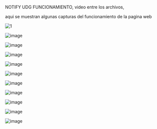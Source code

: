 NOTIFY UDG FUNCIONAMIENTO, video entre los archivos,

aqui se muestran algunas capturas del funcionamiento de la pagina web

![1](https://user-images.githubusercontent.com/111835798/202575642-a08e7d66-2156-4b40-8f38-7332c49c99d3.JPG)


![image](https://user-images.githubusercontent.com/111835798/202578791-08ec901e-c77b-4feb-a453-8d85adef88eb.png)


![image](https://user-images.githubusercontent.com/111835798/202578854-a63f6684-a455-4977-b198-31da79f269e3.png)


![image](https://user-images.githubusercontent.com/111835798/202578890-1c60dad3-0e54-4f9f-840b-bc722f6e4543.png)


![image](https://user-images.githubusercontent.com/111835798/202578909-c0cc4b40-e53b-47da-87f7-8f61e028221b.png)


![image](https://user-images.githubusercontent.com/111835798/202578981-a8536757-6afe-411d-9e61-4cb613901a9a.png)


![image](https://user-images.githubusercontent.com/111835798/202579037-984ae1d4-0d19-40a6-8656-f6b50f0def4a.png)


![image](https://user-images.githubusercontent.com/111835798/202579067-4a36157e-4b54-4324-9861-8ce5b8484d5e.png)


![image](https://user-images.githubusercontent.com/111835798/202579306-bb15f6db-92f6-43c6-8eb6-ee6bc362c8a9.png)


![image](https://user-images.githubusercontent.com/111835798/202579209-3bb0494e-80b1-4dea-89b9-acb9f46d4099.png)


![image](https://user-images.githubusercontent.com/111835798/202579359-d4555a4c-f79b-4bee-bc7a-4a42aff7d3e0.png)
